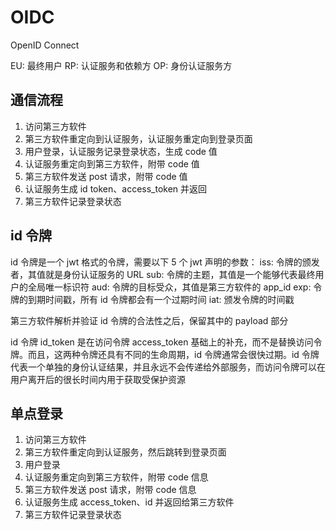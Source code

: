 # OIDC

OpenID Connect

EU: 最终用户
RP: 认证服务和依赖方
OP: 身份认证服务方

## 通信流程

1. 访问第三方软件
2. 第三方软件重定向到认证服务，认证服务重定向到登录页面
3. 用户登录，认证服务记录登录状态，生成 code 值
4. 认证服务重定向到第三方软件，附带 code 值
5. 第三方软件发送 post 请求，附带 code 值
6. 认证服务生成 id token、access_token 并返回
7. 第三方软件记录登录状态


## id 令牌

id 令牌是一个 jwt 格式的令牌，需要以下 5 个 jwt 声明的参数：
iss: 令牌的颁发者，其值就是身份认证服务的 URL
sub: 令牌的主题，其值是一个能够代表最终用户的全局唯一标识符
aud: 令牌的目标受众，其值是第三方软件的 app_id
exp: 令牌的到期时间戳，所有 id 令牌都会有一个过期时间
iat: 颁发令牌的时间戳

第三方软件解析并验证 id 令牌的合法性之后，保留其中的 payload 部分

id 令牌 id_token 是在访问令牌 access_token 基础上的补充，而不是替换访问令牌。而且，这两种令牌还具有不同的生命周期，id 令牌通常会很快过期。id 令牌代表一个单独的身份认证结果，并且永远不会传递给外部服务，而访问令牌可以在用户离开后的很长时间内用于获取受保护资源


## 单点登录

1. 访问第三方软件
2. 第三方软件重定向到认证服务，然后跳转到登录页面
3. 用户登录
4. 认证服务重定向到第三方软件，附带 code 信息
5. 第三方软件发送 post 请求，附带 code 信息
6. 认证服务生成 access_token、id 并返回给第三方软件
7. 第三方软件记录登录状态
